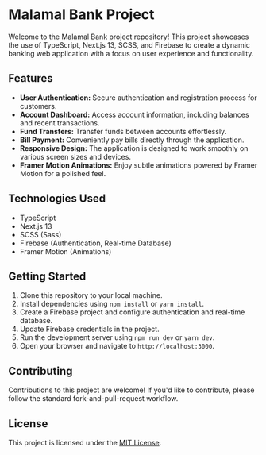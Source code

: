 
# Malamal Bank Project

Welcome to the Malamal Bank project repository! This project showcases the use of TypeScript, Next.js 13, SCSS, and Firebase to create a dynamic banking web application with a focus on user experience and functionality.

## Features

- **User Authentication:** Secure authentication and registration process for customers.
- **Account Dashboard:** Access account information, including balances and recent transactions.
- **Fund Transfers:** Transfer funds between accounts effortlessly.
- **Bill Payment:** Conveniently pay bills directly through the application.
- **Responsive Design:** The application is designed to work smoothly on various screen sizes and devices.
- **Framer Motion Animations:** Enjoy subtle animations powered by Framer Motion for a polished feel.

## Technologies Used

- TypeScript
- Next.js 13
- SCSS (Sass)
- Firebase (Authentication, Real-time Database)
- Framer Motion (Animations)

## Getting Started

1. Clone this repository to your local machine.
2. Install dependencies using `npm install` or `yarn install`.
3. Create a Firebase project and configure authentication and real-time database.
4. Update Firebase credentials in the project.
5. Run the development server using `npm run dev` or `yarn dev`.
6. Open your browser and navigate to `http://localhost:3000`.

## Contributing

Contributions to this project are welcome! If you'd like to contribute, please follow the standard fork-and-pull-request workflow.

## License

This project is licensed under the [MIT License](LICENSE).
